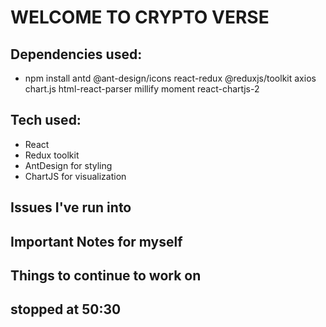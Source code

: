 # WELCOME TO CRYPTO VERSE

## Dependencies used:

- npm install antd @ant-design/icons react-redux @reduxjs/toolkit axios chart.js html-react-parser millify moment react-chartjs-2

## Tech used:

- React
- Redux toolkit
- AntDesign for styling
- ChartJS for visualization

## Issues I've run into

## Important Notes for myself

## Things to continue to work on

## stopped at 50:30
